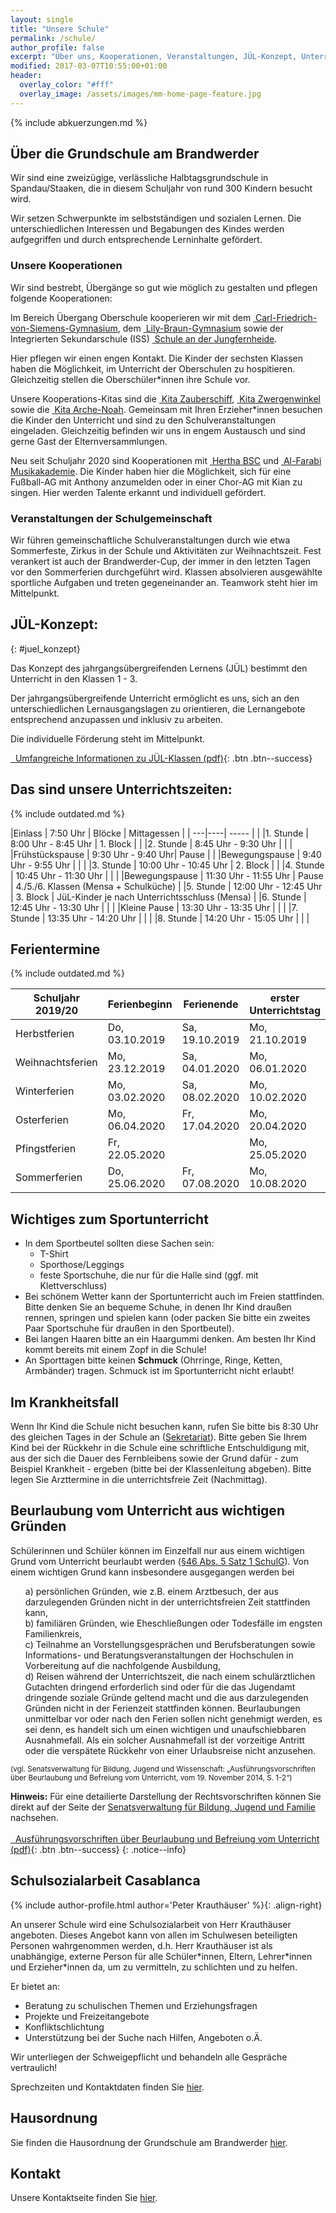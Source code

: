 ```yaml
---
layout: single
title: "Unsere Schule"
permalink: /schule/
author_profile: false
excerpt: "Über uns, Kooperationen, Veranstaltungen, JÜL-Konzept, Unterrichtszeiten und Kollegium"
modified: 2017-03-07T10:55:00+01:00
header:
  overlay_color: "#fff"
  overlay_image: /assets/images/mm-home-page-feature.jpg
---
```


{% include abkuerzungen.md %}

## Über die Grundschule am Brandwerder

Wir sind eine zweizügige, verlässliche Halbtagsgrundschule in Spandau/Staaken,
die in diesem Schuljahr von rund 300 Kindern besucht wird.

Wir setzen Schwerpunkte im selbstständigen und sozialen Lernen. Die
unterschiedlichen Interessen und Begabungen des Kindes werden aufgegriffen und
durch entsprechende Lerninhalte gefördert.

### Unsere Kooperationen

Wir sind bestrebt, Übergänge so gut wie möglich zu gestalten und pflegen
folgende Kooperationen:

Im Bereich Übergang Oberschule kooperieren wir mit dem
[<i class="fa fa-external-link">&nbsp;</i>Carl-Friedrich-von-Siemens-Gymnasium](http://cfvsiemens.de),
dem
[<i class="fa fa-external-link">&nbsp;</i>Lily-Braun-Gymnasium](https://lily-braun-gymnasium.de)
sowie der Integrierten Sekundarschule (ISS)
[<i class="fa fa-external-link">&nbsp;</i>Schule an der Jungfernheide](https://schule-an-der-jungfernheide.de).

Hier pflegen wir einen engen Kontakt. Die Kinder der sechsten Klassen haben die
Möglichkeit, im Unterricht der Oberschulen zu hospitieren. Gleichzeitig
stellen die Oberschüler*innen ihre Schule vor.

Unsere Kooperations-Kitas sind die
[<i class="fa fa-external-link">&nbsp;</i>Kita Zauberschiff](https://www.kita-nordwest.de/kita/kita-zauberschiff/),
[<i class="fa fa-external-link">&nbsp;</i>Kita Zwergenwinkel](https://www.awo-spandau.de/kinder-familie/kindertagesstaette-zwergenwinkel.html)
sowie die
[<i class="fa fa-external-link">&nbsp;</i>Kita Arche-Noah](https://www.kirchengemeinde-staaken.de/page/1183/kita-arche-noah).
Gemeinsam mit Ihren Erzieher*innen besuchen die Kinder den Unterricht und sind
zu den Schulveranstaltungen eingeladen. Gleichzeitig befinden wir uns in engem
Austausch und sind gerne Gast der Elternversammlungen.

Neu seit Schuljahr 2020 sind Kooperationen mit
[<i class="fa fa-external-link">&nbsp;</i>Hertha BSC](https://www.herthabsc.de/de/intern/schulaktion/page/2126--17--.html) und
[<i class="fa fa-external-link">&nbsp;</i>Al-Farabi Musikakademie](https://www.al-farabi.de). Die Kinder haben hier die Möglichkeit, sich für eine Fußball-AG mit Anthony anzumelden oder in einer Chor-AG mit Kian zu singen. Hier werden Talente erkannt und individuell gefördert.

### Veranstaltungen der Schulgemeinschaft

Wir führen gemeinschaftliche Schulveranstaltungen durch wie etwa Sommerfeste,
Zirkus in der Schule und Aktivitäten zur Weihnachtszeit. Fest verankert ist
auch der Brandwerder-Cup, der immer  in den letzten Tagen vor den Sommerferien
durchgeführt wird. Klassen absolvieren ausgewählte sportliche Aufgaben und
treten gegeneinander an. Teamwork steht hier im Mittelpunkt.


## JÜL-Konzept:
{: #juel_konzept}

Das Konzept des jahrgangsübergreifenden Lernens (JÜL) bestimmt den Unterricht in
den Klassen 1 - 3.

<!-- Ab dem Schuljahr 2018/19 werden alle Kinder der genannten Jahrgangsstufen
gemeinsam in der Schulanfangsphase altersgemischt lernen. -->

Der jahrgangsübergreifende Unterricht ermöglicht es uns, sich an den
unterschiedlichen Lernausgangslagen zu orientieren, die Lernangebote
entsprechend anzupassen und inklusiv zu arbeiten.

Die individuelle Förderung steht im Mittelpunkt.

[<i class="fa fa-download">&nbsp;&nbsp;</i>Umfangreiche Informationen zu JÜL-Klassen (pdf)](https://www.berlin.de/sen/bildung/schule/bildungswege/grundschule/mdb-sen-bildung-bildungswege-grundschule-flexible_schulanfangsphase.pdf){: .btn .btn--success}

## Das sind unsere Unterrichtszeiten:

{% include outdated.md %}

|Einlass | 7:50 Uhr | Blöcke | Mittagessen |
| ---|----| ----- |  |
|1. Stunde | 8:00 Uhr - 8:45 Uhr | 1. Block | |
|2. Stunde | 8:45 Uhr - 9:30 Uhr |          | |
|Frühstückspause | 9:30 Uhr - 9:40 Uhr| Pause | |
|Bewegungspause | 9:40 Uhr - 9:55 Uhr | | |
|3. Stunde | 10:00 Uhr - 10:45 Uhr | 2. Block | |
|4. Stunde | 10:45 Uhr - 11:30 Uhr | | |
|Bewegungspause | 11:30 Uhr - 11:55 Uhr | Pause | 4./5./6. Klassen (Mensa + Schulküche) |
|5. Stunde | 12:00 Uhr - 12:45 Uhr | 3. Block | JüL-Kinder je nach Unterrichtsschluss (Mensa) |
|6. Stunde | 12:45 Uhr - 13:30 Uhr | | |
|Kleine Pause | 13:30 Uhr - 13:35 Uhr | | |
|7. Stunde | 13:35 Uhr - 14:20 Uhr | | |
|8. Stunde | 14:20 Uhr - 15:05 Uhr | | |

<!-- |9. Stunde | 15.05 Uhr - 15.50 Uhr | | -->

## Ferientermine

{% include outdated.md %}

| Schuljahr 2019/20     | Ferienbeginn   | Ferienende     | erster Unterrichtstag |
|-------------------    |--------------  |------------    |-----------------------|
| Herbstferien          | Do, 03.10.2019 | Sa, 19.10.2019 | Mo, 21.10.2019        |
| Weihnachtsferien      | Mo, 23.12.2019 | Sa, 04.01.2020 | Mo, 06.01.2020        |
| Winterferien          | Mo, 03.02.2020 | Sa, 08.02.2020 | Mo, 10.02.2020        |
| Osterferien           | Mo, 06.04.2020 | Fr, 17.04.2020 | Mo, 20.04.2020        |
| Pfingstferien         | Fr, 22.05.2020 |                | Mo, 25.05.2020        |
| Sommerferien          | Do, 25.06.2020 | Fr, 07.08.2020 | Mo, 10.08.2020        |

<!-- | Unterrichtsfreier Tag | Fr, 31.05.2020 |                | Mo, 03.06.2020        | -->

## Wichtiges zum Sportunterricht

* In dem Sportbeutel sollten diese Sachen sein:
  * T-Shirt
  * Sporthose/Leggings
  * feste Sportschuhe, die nur für die Halle sind (ggf. mit Klettverschluss)
* Bei schönem Wetter kann der Sportunterricht auch im Freien stattfinden. Bitte
  denken Sie an bequeme Schuhe, in denen Ihr Kind draußen rennen, springen und
  spielen kann (oder packen Sie bitte ein zweites Paar Sportschuhe für draußen
  in den Sportbeutel).
* Bei langen Haaren bitte an ein Haargummi denken. Am besten Ihr Kind kommt bereits mit einem Zopf in die Schule!
* An Sporttagen bitte keinen **Schmuck** (Ohrringe, Ringe, Ketten, Armbänder) tragen. Schmuck ist im Sportunterricht nicht erlaubt!

## Im Krankheitsfall

Wenn Ihr Kind die Schule nicht besuchen kann, rufen Sie bitte bis 8:30 Uhr des
gleichen Tages in der Schule an ([Sekretariat](/kontakt/#sekretariat)). Bitte
geben Sie Ihrem Kind bei der Rückkehr in die Schule  eine schriftliche
Entschuldigung mit, aus der sich die Dauer des Fernbleibens sowie der Grund
dafür - zum Beispiel Krankheit - ergeben (bitte bei der Klassenleitung
abgeben).  Bitte legen Sie Arzttermine in die unterrichtsfreie Zeit
(Nachmittag).


## Beurlaubung vom Unterricht aus wichtigen Gründen

Schülerinnen und Schüler können im Einzelfall nur aus einem wichtigen Grund
vom Unterricht beurlaubt werden (<a href="http://gesetze.berlin.de/jportal/?quelle=jlink&query=SchulG+BE+%C2%A7+46&psml=bsbeprod.psml&max=true#P46-A5">§46 Abs. 5 Satz 1 SchulG</a>).
Von einem wichtigen Grund kann insbesondere ausgegangen werden bei
<ol style='list-style: none'>
<li>a) persönlichen Gründen, wie z.B. einem Arztbesuch, der aus darzulegenden
Gründen nicht in der unterrichtsfreien Zeit stattfinden kann,</li>
<li>b) familiären Gründen, wie Eheschließungen oder Todesfälle im engsten
Familienkreis,</li>
<li>c) Teilnahme an Vorstellungsgesprächen und Berufsberatungen sowie
Informations-  und Beratungsveranstaltungen der Hochschulen in Vorbereitung auf
die nachfolgende Ausbildung,</li>
<li>d) Reisen während der Unterrichtszeit, die nach einem schulärztlichen
Gutachten dringend erforderlich sind oder für die das Jugendamt dringende
soziale Gründe geltend macht und die aus darzulegenden Gründen nicht in der
Ferienzeit stattfinden können. Beurlaubungen unmittelbar vor oder nach den
Ferien sollen nicht genehmigt werden, es sei denn, es handelt sich um einen
wichtigen und unaufschiebbaren Ausnahmefall. Als ein solcher Ausnahmefall ist
der vorzeitige Antritt oder die verspätete Rückkehr von einer Urlaubsreise
nicht anzusehen.</li>
</ol>

<small>
(vgl. Senatsverwaltung für Bildung, Jugend und Wissenschaft:
„Ausführungsvorschriften über Beurlaubung und Befreiung vom Unterricht, vom 19.
November 2014, S. 1-2“)
</small>

**Hinweis:**
Für eine detailierte Darstellung der Rechtsvorschriften können Sie direkt auf
der Seite der
[Senatsverwaltung für Bildung, Jugend und Familie](https://www.berlin.de/sen/bildung/schule/rechtsvorschriften/)
nachsehen.<br/><br/>
[<i class="fa fa-download">&nbsp;&nbsp;</i>Ausführungsvorschriften über Beurlaubung und Befreiung vom Unterricht (pdf)](https://www.berlin.de/sen/bildung/schule/rechtsvorschriften/mdb-sen-bildung-rechtsvorschriften-av_schulpflicht.pdf){: .btn .btn--success}
{: .notice--info}

## Schulsozialarbeit Casablanca

{% include author-profile.html author='Peter Krauthäuser' %}{: .align-right}

An unserer Schule wird eine Schulsozialarbeit von Herr Krauthäuser angeboten. Dieses
Angebot kann von allen im Schulwesen beteiligten Personen wahrgenommen werden,
d.h. Herr Krauthäuser ist als unabhängige, externe Person für alle Schüler\*innen,
Eltern, Lehrer\*innen und Erzieher\*innen da, um zu vermitteln, zu schlichten
und zu helfen.

Er bietet an:
* Beratung zu schulischen Themen und Erziehungsfragen
* Projekte und Freizeitangebote
* Konfliktschlichtung
* Unterstützung bei der Suche nach Hilfen, Angeboten o.Ä.

Wir unterliegen der Schweigepflicht und behandeln alle Gespräche vertraulich!

Sprechzeiten und Kontaktdaten finden Sie [hier](/kontakt/#schulsozialarbeit).

## Hausordnung

Sie finden die Hausordnung der Grundschule am Brandwerder [hier](/hausordnung/).

## Kontakt

Unsere Kontaktseite finden Sie [hier](/kontakt/).
